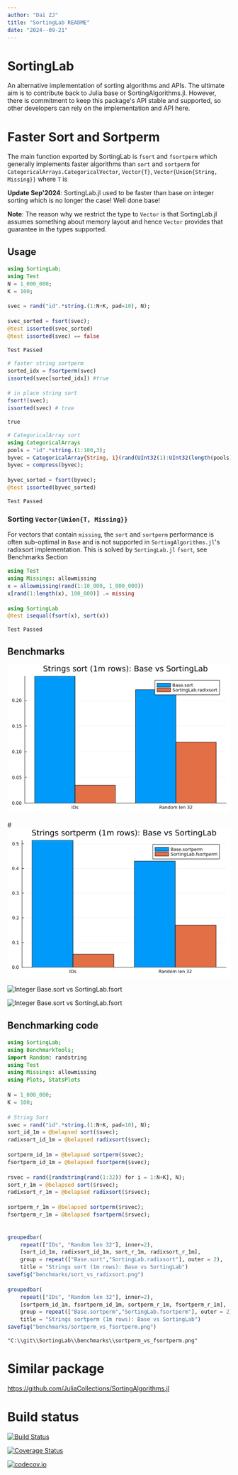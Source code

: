 ```yaml
---
author: "Dai ZJ"
title: "SortingLab README"
date: "2024--09-21"
---
```


# SortingLab
An alternative implementation of sorting algorithms and APIs. The ultimate aim is to contribute back to Julia base or SortingAlgorithms.jl. However, there is commitment to keep this package's API stable and supported, so other developers can rely on the implementation and API here.

# Faster Sort and Sortperm

The main function exported by SortingLab is `fsort` and `fsortperm` which generally implements faster algorithms than `sort` and `sortperm` for `CategoricalArrays.CategoricalVector`, `Vector{T}`,  `Vector{Union{String, Missing}}` where `T` is

**Update Sep'2024**: SortingLab.jl used to be faster than base on integer sorting which is no longer the case! Well done base!

**Note**: The reason why we restrict the type to `Vector` is that SortingLab.jl assumes something about memory layout and hence `Vector` provides that guarantee in the types supported.

## Usage

```julia
using SortingLab;
using Test
N = 1_000_000;
K = 100;

svec = rand("id".*string.(1:N÷K, pad=10), N);

svec_sorted = fsort(svec);
@test issorted(svec_sorted)
@test issorted(svec) == false
```

```
Test Passed
```



```julia
# faster string sortperm
sorted_idx = fsortperm(svec)
issorted(svec[sorted_idx]) #true

# in place string sort
fsort!(svec);
issorted(svec) # true
```

```
true
```



```julia
# CategoricalArray sort
using CategoricalArrays
pools = "id".*string.(1:100,3);
byvec = CategoricalArray{String, 1}(rand(UInt32(1):UInt32(length(pools)), N), CategoricalPool(pools, false));
byvec = compress(byvec);

byvec_sorted = fsort(byvec);
@test issorted(byvec_sorted)
```

```
Test Passed
```





### Sorting `Vector{Union{T, Missing}}`

For vectors that contain `missing`, the `sort` and `sortperm` performance is often sub-optimal in `Base` and is not supported in `SortingAlgorithms.jl`'s radixsort implementation. This is solved by `SortingLab.jl` `fsort`, see Benchmarks Section

```julia
using Test
using Missings: allowmissing
x = allowmissing(rand(1:10_000, 1_000_000))
x[rand(1:length(x), 100_000)] .= missing

using SortingLab
@test isequal(fsort(x), sort(x))
```

```
Test Passed
```






## Benchmarks
![Base.sort vs SortingLab.radixsort](benchmarks/sort_vs_radixsort.png)

#![Base.sort vs SortingLab.radixsort](benchmarks/sortperm_vs_fsortperm.png)

![Integer Base.sort vs SortingLab.fsort](benchmarks/int_1m_sort.png)

![Integer Base.sort vs SortingLab.fsort](benchmarks/int_1m_sortperm.png)

## Benchmarking code
```julia
using SortingLab;
using BenchmarkTools;
import Random: randstring
using Test
using Missings: allowmissing
using Plots, StatsPlots

N = 1_000_000;
K = 100;

# String Sort
svec = rand("id".*string.(1:N÷K, pad=10), N);
sort_id_1m = @belapsed sort($svec);
radixsort_id_1m = @belapsed radixsort($svec);

sortperm_id_1m = @belapsed sortperm($svec);
fsortperm_id_1m = @belapsed fsortperm($svec);

rsvec = rand([randstring(rand(1:32)) for i = 1:N÷K], N);
sort_r_1m = @belapsed sort($rsvec);
radixsort_r_1m = @belapsed radixsort($rsvec);

sortperm_r_1m = @belapsed sortperm($rsvec);
fsortperm_r_1m = @belapsed fsortperm($rsvec);


groupedbar(
    repeat(["IDs", "Random len 32"], inner=2),
    [sort_id_1m, radixsort_id_1m, sort_r_1m, radixsort_r_1m],
    group = repeat(["Base.sort","SortingLab.radixsort"], outer = 2),
    title = "Strings sort (1m rows): Base vs SortingLab")
savefig("benchmarks/sort_vs_radixsort.png")

groupedbar(
    repeat(["IDs", "Random len 32"], inner=2),
    [sortperm_id_1m, fsortperm_id_1m, sortperm_r_1m, fsortperm_r_1m],
    group = repeat(["Base.sortperm","SortingLab.fsortperm"], outer = 2),
    title = "Strings sortperm (1m rows): Base vs SortingLab")
savefig("benchmarks/sortperm_vs_fsortperm.png")
```

```
"C:\\git\\SortingLab\\benchmarks\\sortperm_vs_fsortperm.png"
```





# Similar package

https://github.com/JuliaCollections/SortingAlgorithms.jl

# Build status
[![Build Status](https://travis-ci.org/xiaodaigh/SortingLab.jl.svg?branch=master)](https://travis-ci.org/xiaodaigh/SortingLab.jl)

[![Coverage Status](https://coveralls.io/repos/xiaodaigh/SortingLab.jl/badge.svg?branch=master&service=github)](https://coveralls.io/github/xiaodaigh/SortingLab.jl?branch=master)

[![codecov.io](http://codecov.io/github/xiaodaigh/SortingLab.jl/coverage.svg?branch=master)](http://codecov.io/github/xiaodaigh/SortingLab.jl?branch=master)
